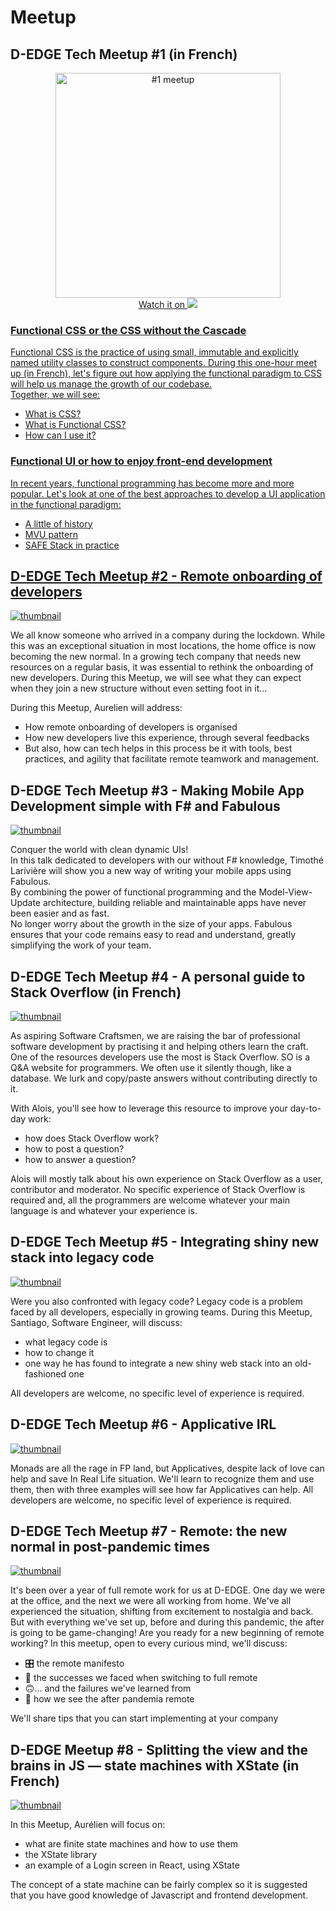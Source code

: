 # Meetup

## D-EDGE Tech Meetup #1 (in French)

<p align="center">
    <img src="thumbnails/1.png" alt="#1 meetup" height="360"/><br/>
    <a href="https://www.youtube.com/watch?v=lcuTJYw-jsw">Watch it on <img src="https://img.shields.io/badge/YouTube-FF0000?logo=youtube&logoColor=white" />
</p>

### Functional CSS or the CSS without the Cascade

Functional CSS is the practice of using small, immutable and explicitly named utility classes to construct components. During this one-hour meet up (in French), let's figure out how applying the functional paradigm to CSS will help us manage the growth of our codebase.  
Together, we will see:

* What is CSS?
* What is Functional CSS?
* How can I use it?

### Functional UI  or how to enjoy front-end development

In recent years, functional programming has become more and more popular. Let's look at one of the best approaches to develop a UI application in the functional paradigm:

* A little of history
* MVU pattern
* SAFE Stack in practice


## D-EDGE Tech Meetup #2 - Remote onboarding of developers

[![thumbnail](thumbnails/2.png)](https://www.youtube.com/watch?v=IZNDQ83DrTY)

<!-- <a href="https://www.youtube.com/watch?v=IZNDQ83DrTY"><img src="https://github.com/shreyadenny/JoinUs/blob/main/thumbnails/2.png" width = "259" height="194"></a> -->

We all know someone who arrived in a company during the lockdown. While this was an exceptional situation in most locations, the home office is now becoming the new normal. In a growing tech company that needs new resources on a regular basis, it was essential to rethink the onboarding of new developers. During this Meetup, we will see what they can expect when they join a new structure without even setting foot in it...

During this Meetup, Aurelien will address:

- How remote onboarding of developers is organised
- How new developers live this experience, through several feedbacks
- But also, how can tech helps in this process be it with tools, best practices, and agility that facilitate remote teamwork and management.

## D-EDGE Tech Meetup #3 - Making Mobile App Development simple with F# and Fabulous

[![thumbnail](thumbnails/3.png)](https://www.youtube.com/watch?v=CNoaHtYFNw8)

<!-- <a href="https://www.youtube.com/watch?v=CNoaHtYFNw8"><img src="https://github.com/shreyadenny/JoinUs/blob/main/thumbnails/3.png" width = "259" height="194"></a> -->

Conquer the world with clean dynamic UIs!  
In this talk dedicated to developers with our without F# knowledge, Timothé Larivière will show you a new way of writing your mobile apps using Fabulous.  
By combining the power of functional programming and the Model-View-Update architecture, building reliable and maintainable apps have never been easier and as fast.  
No longer worry about the growth in the size of your apps. Fabulous ensures that your code remains easy to read and understand, greatly simplifying the work of your team.

## D-EDGE Tech Meetup #4 - A personal guide to Stack Overflow (in French)

[![thumbnail](thumbnails/4.png)](https://www.youtube.com/watch?v=y1EFsgDBEus)

<!-- <a href="https://www.youtube.com/watch?v=y1EFsgDBEus"><img src="https://github.com/shreyadenny/JoinUs/blob/main/thumbnails/4.png" width = "259" height="194"></a> -->

As aspiring Software Craftsmen, we are raising the bar of professional software development by practising it and helping others learn the craft. One of the resources developers use the most is Stack Overflow. SO is a Q&A website for programmers. We often use it silently though, like a database. We lurk and copy/paste answers without contributing directly to it.

With Alois, you'll see how to leverage this resource to improve your day-to-day work:

- how does Stack Overflow work?
- how to post a question?
- how to answer a question?

Alois will mostly talk about his own experience on Stack Overflow as a user, contributor and moderator.
No specific experience of Stack Overflow is required and, all the programmers are welcome whatever your main language is and whatever your experience is.

## D-EDGE Tech Meetup #5 - Integrating shiny new stack into legacy code

[![thumbnail](thumbnails/5.png)](https://www.youtube.com/watch?v=akNGA5mIJN8)

<!-- <a href="https://www.youtube.com/watch?v=akNGA5mIJN8"><img src="https://github.com/shreyadenny/JoinUs/blob/main/thumbnails/5.png" width = "259" height="194"></a> -->

Were you also confronted with legacy code? Legacy code is a problem faced by all developers, especially in growing teams. During this Meetup, Santiago, Software Engineer, will discuss:

- what legacy code is
- how to change it
- one way he has found to integrate a new shiny web stack into an old-fashioned one

All developers are welcome, no specific level of experience is required.

## D-EDGE Tech Meetup #6 - Applicative IRL

[![thumbnail](https://github.com/shreyadenny/JoinUs/blob/main/thumbnails/6.png)](https://www.youtube.com/watch?v=a4nYkvAA3VY)

<!-- <a href="https://www.youtube.com/watch?v=a4nYkvAA3VY"><img src="https://github.com/shreyadenny/JoinUs/blob/main/thumbnails/6.png" width = "259" height="194"></a> -->

Monads are all the rage in FP land, but Applicatives, despite lack of love can help and save In Real Life situation. We'll learn to recognize them and use them, then with three examples will see how far Applicatives can help. All developers are welcome, no specific level of experience is required.

## D-EDGE Tech Meetup #7 - Remote: the new normal in post-pandemic times

[![thumbnail](thumbnails/7.png)](https://www.youtube.com/watch?v=Bzg0ZVeIh6Y)

It's been over a year of full remote work for us at D-EDGE. One day we were at the office, and the next we were all working from home. We've all experienced the situation, shifting from excitement to nostalgia and back.  
But with everything we've set up, before and during this pandemic, the after is going to be game-changing! Are you ready for a new beginning of remote working?
In this meetup, open to every curious mind, we'll discuss:

* 🎛 the remote manifesto
* 🙂 the successes we faced when switching to full remote
* 🙃... and the failures we've learned from
* 🌈 how we see the after pandemia remote

We'll share tips that you can start implementing at your company


## D-EDGE Meetup #8 - Splitting the view and the brains in JS — state machines with XState (in French)

[![thumbnail](thumbnails/8.png)](https://www.youtube.com/watch?v=yRB57CDvQuY)

<!-- <a href="https://www.youtube.com/watch?v=yRB57CDvQuY"><img src="https://github.com/shreyadenny/JoinUs/blob/main/thumbnails/8.png" width = "259" height="194"></a> -->

In this Meetup, Aurélien will focus on:

- what are finite state machines and how to use them
- the XState library
- an example of a Login screen in React, using XState

The concept of a state machine can be fairly complex so it is suggested that you have good knowledge of Javascript and frontend development.

